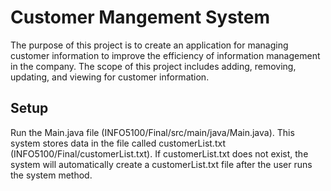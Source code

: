 # Customer Mangement System

The purpose of this project is to create an application for managing customer information to improve the efficiency of information management in the company.
The scope of this project includes adding, removing, updating, and viewing for customer information.

## Setup

Run the Main.java file (INFO5100/Final/src/main/java/Main.java).
This system stores data in the file called customerList.txt (INFO5100/Final/customerList.txt).
If customerList.txt does not exist, the system will automatically create a customerList.txt file after the user runs the system method.
